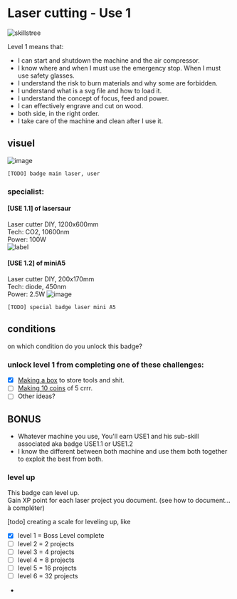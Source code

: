 # Laser cutting - Use 1

![skillstree](https://user-images.githubusercontent.com/12049360/44627391-8da7b180-a92d-11e8-85f4-a927963a1bfb.jpg)

Level 1 means that:
- I can start and shutdown the machine and the air compressor.
- I know where and when I must use the emergency stop. When I must use safety glasses.
- I understand the risk to burn materials and why some are forbidden.
- I understand what is a svg file and how to load it.
- I understand the concept of focus, feed and power.
- I can effectively engrave and cut on wood.
- both side, in the right order.
- I take care of the machine and clean after I use it.  

## visuel

![image](https://user-images.githubusercontent.com/12049360/44627496-4de1c980-a92f-11e8-9810-dead008b373e.png)

`[TODO] badge main laser, user`

### specialist:
#### [USE 1.1] of lasersaur
Laser cutter DIY, 1200x600mm  
Tech: CO2, 10600nm  
Power: 100W  
![label](/badge-src/badge-lasersaur.png)
#### [USE 1.2] of miniA5
Laser cutter DIY, 200x170mm  
Tech: diode, 450nm  
Power: 2.5W
  ![image](https://user-images.githubusercontent.com/12049360/44627542-ed06c100-a92f-11e8-98dd-b81c253ebf6f.png)

`[TODO] special badge laser mini A5`

## conditions
on which condition do you unlock this badge?  
### unlock level 1 from completing one of these challenges:
- [x] [Making a box](https://nicolasdb.github.io/post/boxes/) to store tools and shit.
- [ ] [Making 10 coins](https://github.com/nicolasdb/nicolasdb.github.io/issues/83#issuecomment-411334080) of 5 crrr.  
- [ ] Other ideas?

## BONUS
- Whatever machine you use, You'll earn USE1 and his sub-skill associated aka badge USE1.1 or USE1.2
- I know the different between both machine and use them both together to exploit the best from both.

### level up
This badge can level up.   
Gain XP point for each laser project you document. (see how to document... à compléter)  

[todo] creating a scale for leveling up, like
- [x] level 1 = Boss Level complete
- [ ] level 2 = 2 projects
- [ ] level 3 = 4 projects
- [ ] level 4 = 8 projects
- [ ] level 5 = 16 projects
- [ ] level 6 = 32 projects
-
